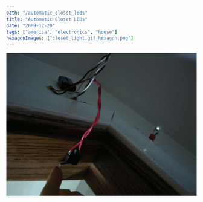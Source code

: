 ```yaml
---
path: "/automatic_closet_leds"
title: "Automatic Closet LEDs"
date: "2009-12-20"
tags: ["america", "electronics", "house"]
hexagonImages: ["closet_light.gif_hexagon.png"]
---
```


![closet_light.gif](closet_light.gif)
